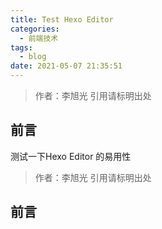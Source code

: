 ```yaml
---
title: Test Hexo Editor
categories:
  - 前端技术
tags:
  - blog
date: 2021-05-07 21:35:51
---
```


> 作者：李旭光
> 引用请标明出处

## 前言


<!-- more -->
测试一下Hexo Editor 的易用性
> 作者：李旭光
> 引用请标明出处

## 前言


<!-- more -->